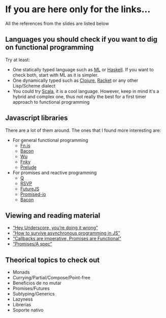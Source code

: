 If you are here only for the links...
=====================================

All the references from the slides are listed below

Languages you should check if you want to dig on functional programming
-----------------------------------------------------------------------

Try at least:

- One statically typed language such as [ML](http://www.smlnj.org/) or [Haskell](http://www.haskell.org/). If you want to check both, start with ML as it is simpler.
- One dynamically typed such as [Clojure](http://clojure.org/), [Racket](http://racket-lang.org/) or any other Lisp/Scheme dialect
- You could try [Scala](http://www.scala-lang.org), it is a cool language. However, keep in mind it's a hybrid and complex one, thus not really the best for a first timer approach to functional programming

Javascript libraries
--------------------

There are a lot of them around. The ones that I found more interesting are:

- For general functional programming
  - [Fn.js](http://eliperelman.com/fn.js/)
  - [Bacon](https://github.com/baconjs/bacon.js)
  - [Wu](http://fitzgen.github.io/wu.js/)
  - [Fnky](https://github.com/leoasis/fnky)
  - [Prelude](http://preludels.com/)
- For promises and reactive programming
  - [Q](https://github.com/kriskowal/q)
  - [RSVP](https://github.com/tildeio/rsvp.js)
  - [FutureJS](https://github.com/FuturesJS/FuturesJS)
  - [Promised-io](https://github.com/kriszyp/promised-io)
  - [Bacon](https://github.com/baconjs/bacon.js)

Viewing and reading material
----------------------------

- [“Hey Underscore, you’re doing it wrong”](http://www.youtube.com/watch?v=m3svKOdZijA)
- [“How to survive asynchronous programming in JS”](http://www.infoq.com/articles/surviving-asynchronous-programming-in-javascript)
- [“Callbacks are imperative, Promises are Functional”](https://blog.jcoglan.com/2013/03/30/callbacks-are-imperative-promises-are-functional-nodes-biggest-missed-opportunity/)
- [“Promises/A spec”](http://wiki.commonjs.org/wiki/Promises/A)

Theorical topics to check out
-----------------------------
- Monads
- Currying/Partial/Compose/Point-free
- Beneficios de no mutar
- Promises/Futures
- Subtyping/Generics
- Lazyness
- Librerías
- Soporte nativo


